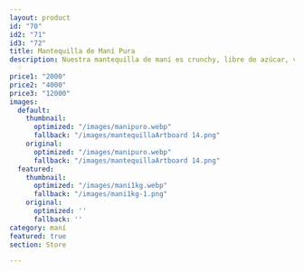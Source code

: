 ```yaml
---
layout: product
id: "70"
id2: "71"
id3: "72"
title: Mantequilla de Maní Pura
description: Nuestra mantequilla de maní es crunchy, libre de azúcar, vegana y low-carb
  ♡
price1: "2000"
price2: "4000"
price3: "12000"
images:
  default:
    thumbnail:
      optimized: "/images/manipuro.webp"
      fallback: "/images/mantequillaArtboard 14.png"
    original:
      optimized: "/images/manipuro.webp"
      fallback: "/images/mantequillaArtboard 14.png"
  featured:
    thumbnail:
      optimized: "/images/mani1kg.webp"
      fallback: "/images/mani1kg-1.png"
    original:
      optimized: ''
      fallback: ''
category: maní
featured: true
section: Store

---
```

